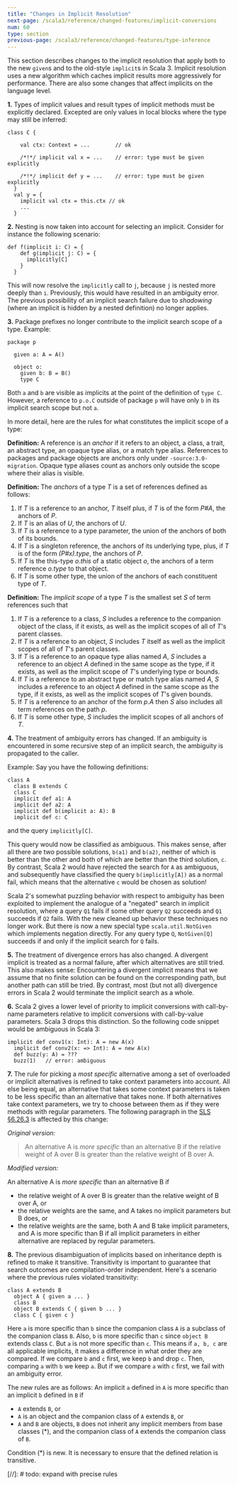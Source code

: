 ```yaml
---
title: "Changes in Implicit Resolution"
next-page: /scala3/reference/changed-features/implicit-conversions
num: 60
type: section
previous-page: /scala3/reference/changed-features/type-inference
---
```


<!-- THIS FILE HAS BEEN GENERATED BY SCALADOC PREPROCESSOR.
    The whole process of generation the docs can be found under this README: https://github.com/lampepfl/dotty/blob/master/docs/README.md
    The source file can be found here https://github.com/lampepfl/dotty/edit/master/docs/docs/reference/changed-features/implicit-resolution.md
    NOTE THAT ANY CHANGES TO THIS FILE WILL BE OVERRIDEN BY PREPROCESSOR.
-->

This section describes changes to the implicit resolution that apply both to the new `given`s and to the old-style `implicit`s in Scala 3.
Implicit resolution uses a new algorithm which caches implicit results
more aggressively for performance. There are also some changes that
affect implicits on the language level.

**1.** Types of implicit values and result types of implicit methods
must be explicitly declared. Excepted are only values in local blocks
where the type may still be inferred:

<div class="snippet" ><div class="buttons"></div><pre><code class="language-scala"><span id="0" class="" >class C {
</span><span id="1" class="" >
</span><span id="2" class="" >    val ctx: Context = ...        // ok
</span><span id="3" class="" >
</span><span id="4" class="" >    /*!*/ implicit val x = ...    // error: type must be given explicitly
</span><span id="5" class="" >
</span><span id="6" class="" >    /*!*/ implicit def y = ...    // error: type must be given explicitly
</span><span id="7" class="" >  }
</span><span id="8" class="" >  val y = {
</span><span id="9" class="" >    implicit val ctx = this.ctx // ok
</span><span id="10" class="" >    ...
</span><span id="11" class="" >  }
</span></code></pre></div>

**2.** Nesting is now taken into account for selecting an implicit. Consider for instance the following scenario:

<div class="snippet" ><div class="buttons"></div><pre><code class="language-scala"><span id="0" class="" >def f(implicit i: C) = {
</span><span id="1" class="" >    def g(implicit j: C) = {
</span><span id="2" class="" >      implicitly[C]
</span><span id="3" class="" >    }
</span><span id="4" class="" >  }
</span></code></pre></div>

This will now resolve the `implicitly` call to `j`, because `j` is nested
more deeply than `i`. Previously, this would have resulted in an
ambiguity error. The previous possibility of an implicit search failure
due to _shadowing_ (where an implicit is hidden by a nested definition)
no longer applies.

**3.** Package prefixes no longer contribute to the implicit search scope of a type. Example:

<div class="snippet" ><div class="buttons"></div><pre><code class="language-scala"><span id="0" class="" >package p
</span><span id="1" class="" >
</span><span id="2" class="" >  given a: A = A()
</span><span id="3" class="" >
</span><span id="4" class="" >  object o:
</span><span id="5" class="" >    given b: B = B()
</span><span id="6" class="" >    type C
</span></code></pre></div>

Both `a` and `b` are visible as implicits at the point of the definition
of `type C`. However, a reference to `p.o.C` outside of package `p` will
have only `b` in its implicit search scope but not `a`.

In more detail, here are the rules for what constitutes the implicit scope of
a type:

**Definition:** A reference is an _anchor_ if it refers to an object, a class, a trait, an abstract type, an opaque type alias, or a match type alias. References to packages and package objects are anchors only under `-source:3.0-migration`.
Opaque type aliases count as anchors only outside the scope where their alias is visible.

**Definition:** The _anchors_ of a type _T_ is a set of references defined as follows:

1. If _T_ is a reference to an anchor, _T_ itself plus, if _T_ is of the form _P#A_, the anchors of _P_.
2. If _T_ is an alias of _U_, the anchors of _U_.
3. If _T_ is a reference to a type parameter, the union of the anchors of both of its bounds.
4. If _T_ is a singleton reference, the anchors of its underlying type, plus,
   if _T_ is of the form _(P#x).type_, the anchors of _P_.
5. If _T_ is the this-type _o.this_ of a static object _o_, the anchors of a term reference _o.type_ to that object.
6. If _T_ is some other type, the union of the anchors of each constituent type of _T_.

**Definition:** The _implicit scope_ of a type _T_ is the smallest set _S_ of term references such that

1. If _T_ is a reference to a class, _S_ includes a reference to the companion object
   of the class, if it exists, as well as the implicit scopes of all of _T_'s parent classes.
2. If _T_ is a reference to an object, _S_ includes _T_ itself as well as
   the implicit scopes of all of _T_'s parent classes.
3. If _T_ is a reference to an opaque type alias named _A_, _S_ includes
   a reference to an object _A_ defined in the same scope as the type, if it exists,
   as well as the implicit scope of _T_'s underlying type or bounds.
4. If _T_ is a reference to an abstract type or match type alias
   named _A_, _S_ includes a reference to an object _A_ defined in the same scope as the type, if it exists, as well as the implicit scopes of _T_'s given bounds.
5. If _T_ is a reference to an anchor of the form _p.A_ then _S_ also includes
   all term references on the path _p_.
6. If _T_ is some other type, _S_ includes the implicit scopes of all anchors of _T_.

**4.** The treatment of ambiguity errors has changed. If an ambiguity is encountered in some recursive step of an implicit search, the ambiguity is propagated to the caller.

Example: Say you have the following definitions:

<div class="snippet" ><div class="buttons"></div><pre><code class="language-scala"><span id="0" class="" >class A
</span><span id="1" class="" >  class B extends C
</span><span id="2" class="" >  class C
</span><span id="3" class="" >  implicit def a1: A
</span><span id="4" class="" >  implicit def a2: A
</span><span id="5" class="" >  implicit def b(implicit a: A): B
</span><span id="6" class="" >  implicit def c: C
</span></code></pre></div>

and the query `implicitly[C]`.

This query would now be classified as ambiguous. This makes sense, after all
there are two possible solutions, `b(a1)` and `b(a2)`, neither of which is better
than the other and both of which are better than the third solution, `c`.
By contrast, Scala 2 would have rejected the search for `A` as
ambiguous, and subsequently have classified the query `b(implicitly[A])` as a normal fail,
which means that the alternative `c` would be chosen as solution!

Scala 2's somewhat puzzling behavior with respect to ambiguity has been exploited to implement
the analogue of a "negated" search in implicit resolution, where a query `Q1` fails if some
other query `Q2` succeeds and `Q1` succeeds if `Q2` fails. With the new cleaned up behavior
these techniques no longer work. But there is now a new special type `scala.util.NotGiven`
which implements negation directly. For any query type `Q`, `NotGiven[Q]` succeeds if and only if
the implicit search for `Q` fails.

**5.** The treatment of divergence errors has also changed. A divergent implicit is treated as a normal failure, after which alternatives are still tried. This also makes sense: Encountering a divergent implicit means that we assume that no finite solution can be found on the corresponding path, but another path can still be tried. By contrast,
most (but not all) divergence errors in Scala 2 would terminate the implicit search as a whole.

**6.** Scala 2 gives a lower level of priority to implicit conversions with call-by-name parameters relative to implicit conversions with call-by-value parameters. Scala 3 drops this distinction. So the following code snippet would be ambiguous in Scala 3:

<div class="snippet" ><div class="buttons"></div><pre><code class="language-scala"><span id="0" class="" >implicit def conv1(x: Int): A = new A(x)
</span><span id="1" class="" >  implicit def conv2(x: =&gt; Int): A = new A(x)
</span><span id="2" class="" >  def buzz(y: A) = ???
</span><span id="3" class="" >  buzz(1)   // error: ambiguous
</span></code></pre></div>

**7.** The rule for picking a _most specific_ alternative among a set of overloaded or implicit alternatives is refined to take context parameters into account. All else being equal, an alternative that takes some context parameters is taken to be less specific than an alternative that takes none. If both alternatives take context parameters, we try to choose between them as if they were methods with regular parameters. The following paragraph in the [SLS §6.26.3](https://scala-lang.org/files/archive/spec/2.13/06-expressions.html#overloading-resolution) is affected by this change:

_Original version:_

> An alternative A is _more specific_ than an alternative B if the relative weight of A over B is greater than the relative weight of B over A.

_Modified version:_

An alternative A is _more specific_ than an alternative B if

- the relative weight of A over B is greater than the relative weight of B over A, or
- the relative weights are the same, and A takes no implicit parameters but B does, or
- the relative weights are the same, both A and B take implicit parameters, and A is more specific than B if all implicit parameters in either alternative are replaced by regular parameters.

**8.** The previous disambiguation of implicits based on inheritance depth is refined to make it transitive. Transitivity is important to guarantee that search outcomes are compilation-order independent. Here's a scenario where the previous rules violated transitivity:

<div class="snippet" ><div class="buttons"></div><pre><code class="language-scala"><span id="0" class="" >class A extends B
</span><span id="1" class="" >  object A { given a ... }
</span><span id="2" class="" >  class B
</span><span id="3" class="" >  object B extends C { given b ... }
</span><span id="4" class="" >  class C { given c }
</span></code></pre></div>

Here `a` is more specific than `b` since the companion class `A` is a subclass of the companion class `B`. Also, `b` is more specific than `c`
since `object B` extends class `C`. But `a` is not more specific than `c`. This means if `a, b, c` are all applicable implicits, it makes
a difference in what order they are compared. If we compare `b` and `c`
first, we keep `b` and drop `c`. Then, comparing `a` with `b` we keep `a`. But if we compare `a` with `c` first, we fail with an ambiguity error.

The new rules are as follows: An implicit `a` defined in `A` is more specific than an implicit `b` defined in `B` if

- `A` extends `B`, or
- `A` is an object and the companion class of `A` extends `B`, or
- `A` and `B` are objects,
  `B` does not inherit any implicit members from base classes (*),
  and the companion class of `A` extends the companion class of `B`.

Condition (*) is new. It is necessary to ensure that the defined relation is transitive.

[//]: # todo: expand with precise rules
